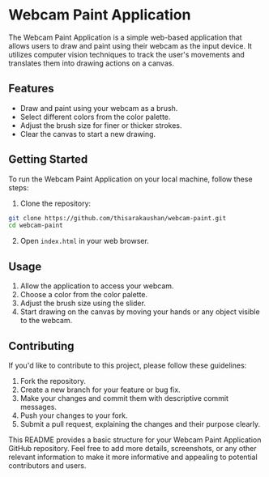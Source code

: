 # Webcam Paint Application

The Webcam Paint Application is a simple web-based application that allows users to draw and paint using their webcam as the input device. It utilizes computer vision techniques to track the user's movements and translates them into drawing actions on a canvas.

## Features

- Draw and paint using your webcam as a brush.
- Select different colors from the color palette.
- Adjust the brush size for finer or thicker strokes.
- Clear the canvas to start a new drawing.
  
## Getting Started

To run the Webcam Paint Application on your local machine, follow these steps:

1. Clone the repository:

```bash
git clone https://github.com/thisarakaushan/webcam-paint.git
cd webcam-paint
```

2. Open `index.html` in your web browser.

## Usage

1. Allow the application to access your webcam.
2. Choose a color from the color palette.
3. Adjust the brush size using the slider.
4. Start drawing on the canvas by moving your hands or any object visible to the webcam.

## Contributing

If you'd like to contribute to this project, please follow these guidelines:

1. Fork the repository.
2. Create a new branch for your feature or bug fix.
3. Make your changes and commit them with descriptive commit messages.
4. Push your changes to your fork.
5. Submit a pull request, explaining the changes and their purpose clearly.

This README provides a basic structure for your Webcam Paint Application GitHub repository. Feel free to add more details, screenshots, or any other relevant information to make it more informative and appealing to potential contributors and users.
